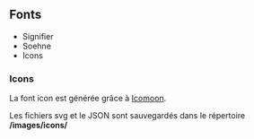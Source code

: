 ## Fonts
* Signifier
* Soehne
* Icons

### Icons
La font icon est générée grâce à [Icomoon](https://icomoon.io).

Les fichiers svg et le JSON sont sauvegardés dans le répertoire **/images/icons/**
